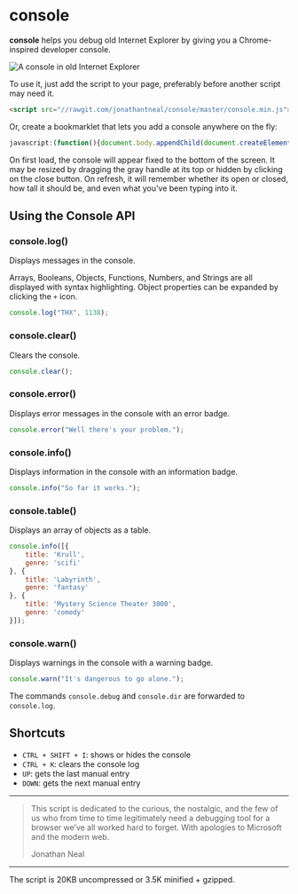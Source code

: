 # console

**console** helps you debug old Internet Explorer by giving you a Chrome-inspired developer console.

![A console in old Internet Explorer](https://i.imgur.com/hGgoL8s.png)

To use it, just add the script to your page, preferably before another script may need it.

```html
<script src="//rawgit.com/jonathantneal/console/master/console.min.js"></script>
```

Or, create a bookmarklet that lets you add a console anywhere on the fly:

```js
javascript:(function(){document.body.appendChild(document.createElement('script')).src='//rawgit.com/jonathantneal/console/master/console.min.js'})();
```

On first load, the console will appear fixed to the bottom of the screen. It may be resized by dragging the gray handle at its top or hidden by clicking on the close button. On refresh, it will remember whether its open or closed, how tall it should be, and even what you’ve been typing into it.

## Using the Console API

### console.log()

Displays messages in the console.

Arrays, Booleans, Objects, Functions, Numbers, and Strings are all displayed with syntax highlighting. Object properties can be expanded by clicking the `+` icon.

```js
console.log("THX", 1138);
```

### console.clear()

Clears the console.

```js
console.clear();
```

### console.error()

Displays error messages in the console with an error badge.

```js
console.error("Well there's your problem.");
```

### console.info()

Displays information in the console with an information badge.

```js
console.info("So far it works.");
```

### console.table()

Displays an array of objects as a table.

```js
console.info([{
    title: 'Krull',
    genre: 'scifi'
}, {
    title: 'Labyrinth',
    genre: 'fantasy'
}, {
    title: 'Mystery Science Theater 3000',
    genre: 'comedy'
}]);
```

### console.warn()

Displays warnings in the console with a warning badge.

```js
console.warn("It's dangerous to go alone.");
```

The commands `console.debug` and `console.dir` are forwarded to `console.log`.

## Shortcuts

- `CTRL + SHIFT + I`: shows or hides the console
- `CTRL + K`: clears the console log
- `UP`: gets the last manual entry
- `DOWN`: gets the next manual entry

---

> This script is dedicated to the curious, the nostalgic, and the few of us who from time to time legitimately need a debugging tool for a browser we’ve all worked hard to forget. With apologies to Microsoft and the modern web.
> 
> Jonathan Neal

---

The script is 20KB uncompressed or 3.5K minified + gzipped.